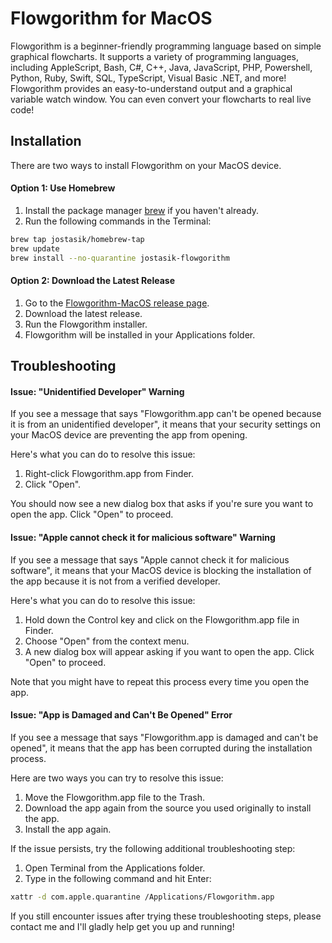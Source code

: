 # Flowgorithm for MacOS

Flowgorithm is a beginner-friendly programming language based on simple graphical flowcharts. It supports a variety of programming languages, including AppleScript, Bash, C#, C++, Java, JavaScript, PHP, Powershell, Python, Ruby, Swift, SQL, TypeScript, Visual Basic .NET, and more! Flowgorithm provides an easy-to-understand output and a graphical variable watch window. You can even convert your flowcharts to real live code!

## Installation

There are two ways to install Flowgorithm on your MacOS device.

#### Option 1: Use Homebrew

1.  Install the package manager [brew](https://www.brew.sh) if you haven't already.
2.  Run the following commands in the Terminal:

```bash
brew tap jostasik/homebrew-tap
brew update
brew install --no-quarantine jostasik-flowgorithm
```

#### Option 2: Download the Latest Release

1.  Go to the [Flowgorithm-MacOS release page](https://github.com/jostasik/Flowgorithm-MacOS/releases).
2.  Download the latest release.
3.  Run the Flowgorithm installer.
4.  Flowgorithm will be installed in your Applications folder.

## Troubleshooting

#### Issue: "Unidentified Developer" Warning

If you see a message that says "Flowgorithm.app can't be opened because it is from an unidentified developer", it means that your security settings on your MacOS device are preventing the app from opening.

Here's what you can do to resolve this issue:

1.  Right-click Flowgorithm.app from Finder.
2.  Click "Open".

You should now see a new dialog box that asks if you're sure you want to open the app. Click "Open" to proceed.

#### Issue: "Apple cannot check it for malicious software" Warning

If you see a message that says "Apple cannot check it for malicious software", it means that your MacOS device is blocking the installation of the app because it is not from a verified developer.

Here's what you can do to resolve this issue:

1.  Hold down the Control key and click on the Flowgorithm.app file in Finder.
2.  Choose "Open" from the context menu.
3.  A new dialog box will appear asking if you want to open the app. Click "Open" to proceed.

Note that you might have to repeat this process every time you open the app.

#### Issue: "App is Damaged and Can't Be Opened" Error

If you see a message that says "Flowgorithm.app is damaged and can't be opened", it means that the app has been corrupted during the installation process.

Here are two ways you can try to resolve this issue:

1.  Move the Flowgorithm.app file to the Trash.
2.  Download the app again from the source you used originally to install the app.
3.  Install the app again.

If the issue persists, try the following additional troubleshooting step:

1.  Open Terminal from the Applications folder.
2.  Type in the following command and hit Enter:

```bash
xattr -d com.apple.quarantine /Applications/Flowgorithm.app
```

If you still encounter issues after trying these troubleshooting steps, please contact me and I'll gladly help get you up and running!
